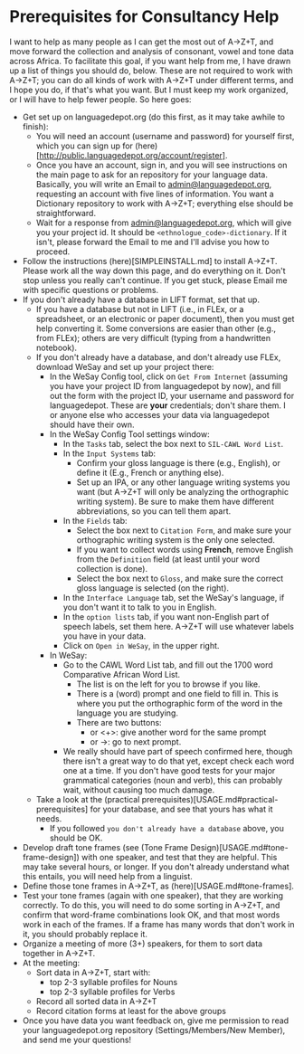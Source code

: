 # Prerequisites for Consultancy Help

I want to help as many people as I can get the most out of A→Z+T, and move forward the collection and analysis of consonant, vowel and tone data across Africa. To facilitate this goal, if you want help from me, I have drawn up a list of things you should do, below. These are not required to work with A→Z+T; you can do all kinds of work with A→Z+T under different terms, and I hope you do, if that's what you want. But I must keep my work organized, or I will have to help fewer people. So here goes:

- Get set up on languagedepot.org (do this first, as it may take awhile to finish):
  - You will need an account (username and password) for yourself first, which you can sign up for (here)[http://public.languagedepot.org/account/register].
  - Once you have an account, sign in, and you will see instructions on the main page to ask for an repository for your language data. Basically, you will write an Email to admin@languagedepot.org, requesting an account with five lines of information. You want a Dictionary repository to work with A→Z+T; everything else should be straightforward.
  - Wait for a response from admin@languagedepot.org, which will give you your project id. It should be `<ethnologue_code>-dictionary`. If it isn't, please forward the Email to me and I'll advise you how to proceed.
- Follow the instructions (here)[SIMPLEINSTALL.md] to install A→Z+T. Please work all the way down this page, and do everything on it. Don't stop unless you really can't continue. If you get stuck, please Email me with specific questions or problems.
- If you don't already have a database in LIFT format, set that up.
  - If you have a database but not in LIFT (i.e., in FLEx, or a spreadsheet, or an electronic or paper document), then you must get help converting it. Some conversions are easier than other (e.g., from FLEx); others are very difficult (typing from a handwritten notebook).
  - If you don't already have a database, and don't already use FLEx, download WeSay and set up your project there:
    - In the WeSay Config tool, click on `Get From Internet` (assuming you have your project ID from languagedepot by now), and fill out the form with the project ID, your username and password for languagedepot. These are **your** credentials; don't share them. I or anyone else who accesses your data via languagedepot should have their own.
    - In the WeSay Config Tool settings window:
      - In the `Tasks` tab, select the box next to `SIL-CAWL Word List`.
      - In the `Input Systems` tab:
        - Confirm your gloss language is there (e.g., English), or define it (E.g., French or anything else).
        - Set up an IPA, or any other language writing systems you want (but A→Z+T will only be analyzing the orthographic writing system). Be sure to make them have different abbreviations, so you can tell them apart.
      - In the `Fields` tab:
        - Select the box next to `Citation Form`, and make sure your orthographic writing system is the only one selected.
        - If you want to collect words using **French**, remove English from the `Definition` field (at least until your word collection is done).
        - Select the box next to `Gloss`, and make sure the correct gloss language is selected (on the right).
      - In the `Interface Language` tab, set the WeSay's language, if you don't want it to talk to you in English.
      - In the `option lists` tab, if you want non-English part of speech labels, set them here. A→Z+T will use whatever labels you have in your data.
      - Click on `Open in WeSay`, in the upper right.
    - In WeSay:
      - Go to the CAWL Word List tab, and fill out the 1700 word Comparative African Word List.
        - The list is on the left for you to browse if you like.
        - There is a (word) prompt and one field to fill in. This is where you put the orthographic form of the word in the language you are studying.
        - There are two buttons:
          - <enter> or <+>: give another word for the same prompt
          - <PageDown> or ->: go to next prompt.
      - We really should have part of speech confirmed here, though there isn't a great way to do that yet, except check each word one at a time. If you don't have good tests for your major grammatical categories (noun and verb), this can probably wait, without causing too much damage.
  - Take a look at the (practical prerequisites)[USAGE.md#practical-prerequisites] for your database, and see that yours has what it needs.
    - If you followed `you don't already have a database` above, you should be OK.
- Develop draft tone frames (see (Tone Frame Design)[USAGE.md#tone-frame-design]) with one speaker, and test that they are helpful. This may take several hours, or longer. If you don't already understand what this entails, you will need help from a linguist.
- Define those tone frames in A→Z+T, as (here)[USAGE.md#tone-frames].
- Test your tone frames (again with one speaker), that they are working correctly. To do this, you will need to do some sorting in A→Z+T, and confirm that word-frame combinations look OK, and that most words work in each of the frames. If a frame has many words that don't work in it, you should probably replace it.
- Organize a meeting of more (3+) speakers, for them to sort data together in A→Z+T.
- At the meeting:
  - Sort data in A→Z+T, start with:
    - top 2-3 syllable profiles for Nouns
    - top 2-3 syllable profiles for Verbs
  - Record all sorted data in A→Z+T
  - Record citation forms at least for the above groups
- Once you have data you want feedback on, give me permission to read your languagedepot.org repository (Settings/Members/New Member), and send me your questions!
